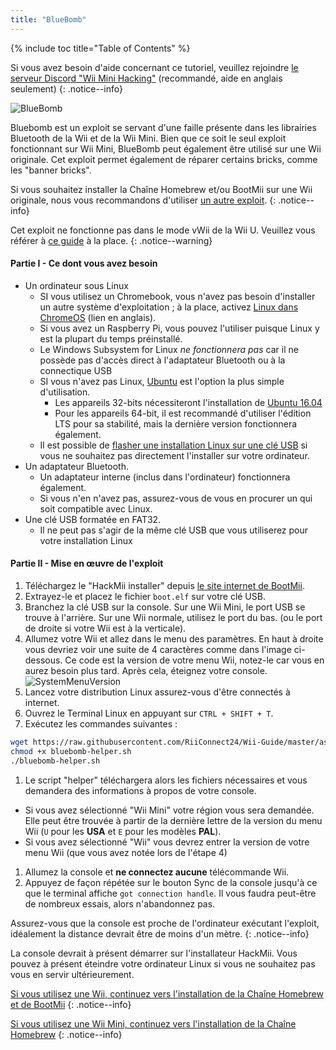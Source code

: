 ```yaml
---
title: "BlueBomb"
---
```


{% include toc title="Table of Contents" %}

Si vous avez besoin d'aide concernant ce tutoriel, veuillez rejoindre [le serveur Discord "Wii Mini Hacking"](https://discord.gg/6ryxnkS) (recommandé, aide en anglais seulement)
{: .notice--info}

![BlueBomb](/images/bluebomb.png)

Bluebomb est un exploit se servant d'une faille présente dans les librairies Bluetooth de la Wii et de la Wii Mini. Bien que ce soit le seul exploit fonctionnant sur Wii Mini, BlueBomb peut également être utilisé sur une Wii originale. Cet exploit permet également de réparer certains bricks, comme les "banner bricks".

Si vous souhaitez installer la Chaîne Homebrew et/ou BootMii sur une Wii originale, nous vous recommandons d'utiliser [un autre exploit](/get-started).
{: .notice--info}

Cet exploit ne fonctionne pas dans le mode vWii de la Wii U. Veuillez vous référer à [ce guide](https://wiiuguide.xyz/#/vwii-modding) à la place.
{: .notice--warning}

#### Partie I - Ce dont vous avez besoin
- Un ordinateur sous Linux
  - SI vous utilisez un Chromebook, vous n'avez pas besoin d'installer un autre système d'exploitation ; à la place, activez [Linux dans ChromeOS](https://support.google.com/chromebook/answer/9145439?hl=en) (lien en anglais).
  - Si vous avez un Raspberry Pi, vous pouvez l'utiliser puisque Linux y est la plupart du temps préinstallé.
  - Le Windows Subsystem for Linux *ne fonctionnera pas* car il ne possède pas d'accès direct à l'adaptateur Bluetooth ou à la connectique USB
  - SI vous n'avez pas Linux, [Ubuntu](https://ubuntu.com/download/desktop) est l'option la plus simple d'utilisation.
    - Les appareils 32-bits nécessiteront l'installation de [Ubuntu 16.04](http://releases.ubuntu.com/16.04/)
    - Pour les appareils 64-bit, il est recommandé d'utiliser l'édition LTS pour sa stabilité, mais la dernière version fonctionnera également.
  - Il est possible de [flasher une installation Linux sur une clé USB](https://ubuntu.com/tutorials/tutorial-create-a-usb-stick-on-windows#1-overview) si vous ne souhaitez pas directement l'installer sur votre ordinateur.
- Un adaptateur Bluetooth.
  - Un adaptateur interne (inclus dans l'ordinateur) fonctionnera également.
  - Si vous n'en n'avez pas, assurez-vous de vous en procurer un qui soit compatible avec Linux.
- Une clé USB formatée en FAT32.
  - Il ne peut pas s'agir de la même clé USB que vous utiliserez pour votre installation Linux

#### Partie II - Mise en œuvre de l'exploit
1. Téléchargez le "HackMii installer" depuis [le site internet de BootMii](https://bootmii.org/download/).
1. Extrayez-le et placez le fichier `boot.elf` sur votre clé USB.
1. Branchez la clé USB sur la console. Sur une Wii Mini, le port USB se trouve à l'arrière. Sur une Wii normale, utilisez le port du bas. (ou le port de droite si votre Wii est à la verticale).
1. Allumez votre Wii et allez dans le menu des paramètres. En haut à droite vous devriez voir une suite de 4 caractères comme dans l'image ci-dessous. Ce code est la version de votre menu Wii, notez-le car vous en aurez besoin plus tard. Après cela, éteignez votre console. ![SystemMenuVersion](/images/Wii/SystemMenuVersion.png)
1. Lancez votre distribution Linux assurez-vous d'être connectés à internet.
1. Ouvrez le Terminal Linux en appuyant sur `CTRL + SHIFT + T`.
1. Exécutez les commandes suivantes :
```bash
wget https://raw.githubusercontent.com/RiiConnect24/Wii-Guide/master/assets/files/bluebomb-helper.sh
chmod +x bluebomb-helper.sh
./bluebomb-helper.sh
```
1. Le script "helper" téléchargera alors les fichiers nécessaires et vous demandera des informations à propos de votre console.
  - Si vous avez sélectionné "Wii Mini" votre région vous sera demandée. Elle peut être trouvée à partir de la dernière lettre de la version du menu Wii (`U` pour les **USA** et `E` pour les modèles **PAL**).
  - Si vous avez sélectionné "Wii" vous devrez entrer la version de votre menu Wii (que vous avez notée lors de l'étape 4)
1. Allumez la console et **ne connectez aucune** télécommande Wii.
1. Appuyez de façon répétée sur le bouton Sync de la console jusqu'à ce que le terminal affiche `got connection handle`. Il vous faudra peut-être de nombreux essais, alors n'abandonnez pas.

Assurez-vous que la console est proche de l'ordinateur exécutant l'exploit, idéalement la distance devrait être de moins d'un mètre.
{: .notice--info}

La console devrait à présent démarrer sur l'installateur HackMii. Vous pouvez à présent éteindre votre ordinateur Linux si vous ne souhaitez pas vous en servir ultérieurement.

[Si vous utilisez une Wii, continuez vers l'installation de la Chaîne Homebrew et de BootMii](hbc)
{: .notice--info}

[Si vous utilisez une Wii Mini, continuez vers l'installation de la Chaîne Homebrew](hbc-mini)
{: .notice--info}
